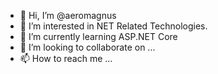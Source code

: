 - 👋 Hi, I’m @aeromagnus
- 👀 I’m interested in NET  Related Technologies.
- 🌱 I’m currently learning ASP.NET Core 
- 💞️ I’m looking to collaborate on ...
- 📫 How to reach me ...

<!---
aeromagnus/aeromagnus is a ✨ special ✨ repository because its `README.md` (this file) appears on your GitHub profile.
You can click the Preview link to take a look at your changes.
--->
